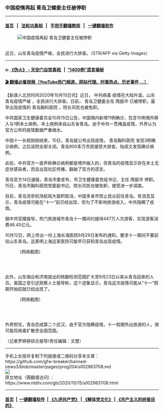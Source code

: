 ### 中国疫情再起 青岛卫健委主任被停职
------------------------

#### [首页](https://github.com/gfw-breaker/banned-news3/blob/master/README.md) &nbsp;&nbsp;|&nbsp;&nbsp; [法轮功真相](https://github.com/begood0513/basic/blob/master/README.md)  &nbsp;&nbsp;|&nbsp;&nbsp; [手把手翻墙教程](https://github.com/gfw-breaker/guides/wiki)  &nbsp;&nbsp;|&nbsp;&nbsp; [一键翻墙软件](https://github.com/gfw-breaker/nogfw/blob/master/README.md)  



<div><div class="featured_image">
 <figure>
  <img alt="中国疫情再起 青岛卫健委主任被停职" src="https://i.ntdtv.com/assets/uploads/2020/10/GettyImages-1229058320-800x450.jpg"/>
 </figure><br/>
 <span class="caption">
  近日，山东青岛疫情严峻，全民进行大排查。（STR/AFP via Getty Images）
 </span>
</div>
</div><hr/>

#### 💥 [《伪火》 - 天安门自焚真相 ](http://158.247.195.190:10000/videos/blog/weihuo.html)&nbsp; |&nbsp; [“1400例”谎言揭秘  ](http://158.247.195.190:10000/videos/blog/jiexi1400.html)

#### [ 🎬  翻墙必看视频（YouTube热门频道、网站代理、时事热点、历史事件 ...）](https://github.com/gfw-breaker/links/blob/master/banned.md)

<div><div class="post_content" itemprop="articleBody">
 <p>
  【新唐人北京时间2020年10月15日讯】近日，
  <ok href="https://www.ntdtv.com/gb/中共病毒.htm">
   中共病毒
  </ok>
  疫情在大陆升温，山东
  <ok href="https://www.ntdtv.com/gb/青岛疫情严峻.htm">
   青岛疫情严峻
  </ok>
  ，全民进行大排查。日前，
  <ok href="https://www.ntdtv.com/gb/青岛卫健委主任.htm">
   青岛卫健委主任
  </ok>
  <ok href="https://www.ntdtv.com/gb/隋振华.htm">
   隋振华
  </ok>
  已被停职，最早出现疫情的
  <ok href="https://www.ntdtv.com/gb/青岛胸科医院.htm">
   青岛胸科医院
  </ok>
  ，院长邓凯也被免职。
 </p>
 <p>
  中共国家卫生健康委员会10月15日公告，中国境内新增11例确诊，包含10例境外移入与1例本土病例，本土病例来自山东省青岛。由于中共一贯掩盖疫情，外界认为官方公布的疫情数据严重缩水。
 </p>
 <p>
  中国十一长假刚刚结束，10日，青岛就公布出现疫情，
  <ok href="https://www.ntdtv.com/gb/青岛胸科医院.htm">
   青岛胸科医院
  </ok>
  发现3例确诊病例，之后该院全部关闭。青岛900多万市民接受大排查，陆续又发现确诊病例。
 </p>
 <p>
  此前，中共官方一直声称确诊病例都是境外输入的，但青岛的疫情显示存在本土无症状感染者，而且出现社区传播，戳破了官方的谎言。
 </p>
 <p>
  青岛官方14日通报，青岛市委宣布，市卫生健康委党组书记、主任
  <ok href="https://www.ntdtv.com/gb/隋振华.htm">
   隋振华
  </ok>
  停职。15日，青岛市胸科医院党委副书记、院长邓凯也被免职，接受进一步调查。
 </p>
 <p>
  目前，青岛流亭机场航班大面积取消，中国多省市禁止民众前往青岛。有消息显示，青岛疫情可能在“十一”前已经出现，但为了不影响旅游收入，中共隐瞒了疫情。
 </p>
 <p>
  据中共官媒报导，热门旅游城市青岛十一期间约接待447万人次游客，实现游客消费46.45亿元。
 </p>
 <p>
  10月12日，网上传出一份上海长海医院9月29日发布的通知，要求十一期间不要前往山东青岛。这表明上海这家医院可能早已获知青岛出现疫情。
 </p>
 <figure class="wp-caption alignnone" id="attachment_102963712" style="width: 600px">
  <img alt="" class="size-medium wp-image-102963712" src="https://i.ntdtv.com/assets/uploads/2020/10/EkHuZhSVcAI1H3h-1-600x708.jpg">
   <br/><figcaption class="wp-caption-text">
    （网络截图）
   </figcaption><br/>
  </img>
 </figure><br/>
 <p>
  此外，山东烟台和济南提出的核酸检测范围扩大至9月23日以来从青岛回来的人员。美国之音引述观察人士报导称，这个迹象显示，青岛这次疫情可能从“十一”假期开始前就已经出现了。
  <br/>
  <figure class="wp-caption alignnone" id="attachment_102963714" style="width: 440px">
   <img alt="" class="size-full wp-image-102963714" src="https://i.ntdtv.com/assets/uploads/2020/10/0026p7eXgy1gjmjr5bd88j60u02jp1kx02-1.jpg">
    <br/><figcaption class="wp-caption-text">
     （网络截图）
    </figcaption><br/>
   </img>
  </figure><br/>
 </p>
 <p>
  外界担忧，青岛恐成第二个武汉，由于官方隐瞒疫情，十一假期外出旅游的人，很可能将病毒扩散至全国范围。
 </p>
 <p>
  （记者罗婷婷综合报导/责任编辑：文慧）
 </p>
 <div class="single_ad">
 </div>
</div>
</div>
<hr/>
手机上长按并复制下列链接或二维码分享本文章：<br/>
https://github.com/gfw-breaker/banned-news3/blob/master/pages/prog204/a102963708.md <br/>
<a href='https://github.com/gfw-breaker/banned-news3/blob/master/pages/prog204/a102963708.md'><img src='https://github.com/gfw-breaker/banned-news3/blob/master/pages/prog204/a102963708.md.png'/></a> <br/>
原文地址（需翻墙访问）：https://www.ntdtv.com/gb/2020/10/15/a102963708.html


------------------------
#### [首页](https://github.com/gfw-breaker/banned-news3/blob/master/README.md) &nbsp;|&nbsp; [一键翻墙软件](https://github.com/gfw-breaker/nogfw/blob/master/README.md) &nbsp;| [《九评共产党》](https://github.com/gfw-breaker/9ping.md/blob/master/README.md#九评之一评共产党是什么) | [《解体党文化》](https://github.com/gfw-breaker/jtdwh.md/blob/master/README.md) | [《共产主义的终极目的》](https://github.com/gfw-breaker/gczydzjmd.md/blob/master/README.md)


<img src='http://gfw-breaker.win/banned-news3/pages/prog204/a102963708.md' width='0px' height='0px'/>